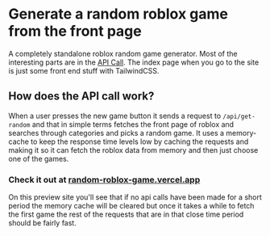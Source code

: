 # Generate a random roblox game from the front page

A completely standalone roblox random game generator. Most of the interesting parts are in the [API Call](https://github.com/zelrdev/roblox-random-gen/blob/main/pages/api/get-random.tsx). The index page when you go to the site is just some front end stuff with TailwindCSS.

## How does the API call work?
When a user presses the new game button it sends a request to `/api/get-random` and that in simple terms fetches the front page of roblox and searches through categories and picks a random game. It uses a memory-cache to keep the response time levels low by caching the requests and making it so it can fetch the roblox data from memory and then just choose one of the games.

### Check it out at [random-roblox-game.vercel.app](https://random-roblox-game.vercel.app)

On this preview site you'll see that if no api calls have been made for a short period the memory cache will be cleared but once it takes a while to fetch the first game the rest of the requests that are in that close time period should be fairly fast.
